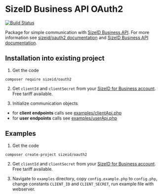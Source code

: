 # SizeID Business API OAuth2


[![Build Status](https://api.travis-ci.org/sizeid/oauth2.svg?branch=master)](https://travis-ci.org/sizeid/oauth2)

Package for simple communication with [SizeID Business API](https://api.business.sizeid.com/). 
For more information see [sizeid/oauth2 documentation](http://oauth2.sizeid.com/) and [SizeID Business API documentation](https://business.sizeid.com/integration.business-api/).

## Installation into existing project

1. Get the code
```
composer require sizeid/oauth2
```
2. Get `clientId` and `clientSecret` from your [SizeID for Business account](https://business.sizeid.com/integration.settings/). Free tariff available.

3. Initialize communication objects

- for **client endpoints** calls see [examples/clientApi.php](examples/clientApi.php)
- for **user endpoints** calls see [examples/userApi.php](examples/userApi.php)


## Examples

1. Get the code
```
composer create-project sizeid/oauth2
```
2. Get `clientId` and `clientSecret` from your [SizeID for Business account](https://business.sizeid.com/integration.settings/). Free tariff available.

3. Navigate to `examples` directory, copy `config.example.php` to `config.php`, change constants `CLIENT_ID` and `CLIENT_SECRET`, run example file with webserver.




